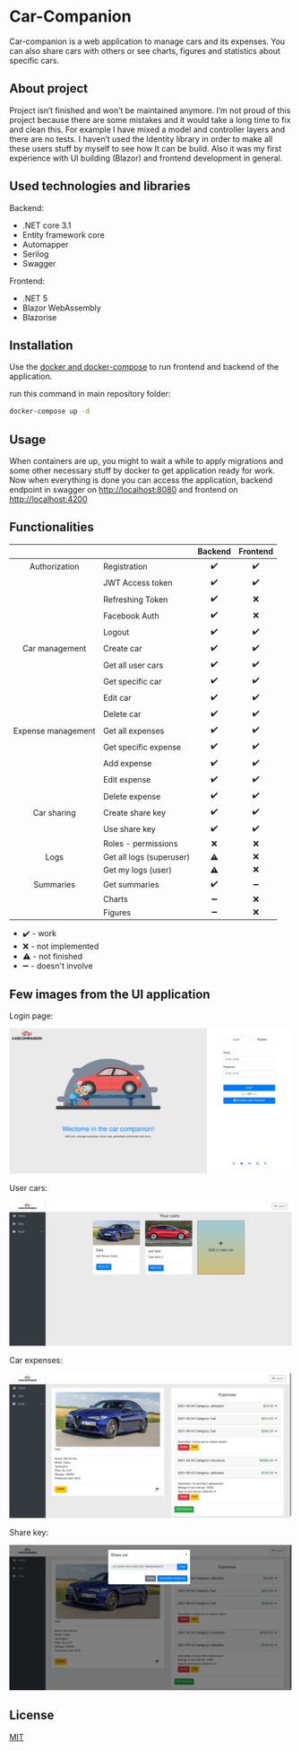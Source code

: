 # Car-Companion

Car-companion is a web application to manage cars and its expenses. You can also share cars with others or see charts, figures and statistics about specific cars.

## About project

Project isn’t finished and won’t be maintained anymore. I’m not proud of this project because there are some mistakes and it would take a long time to fix and clean this. For example I have mixed a model and controller layers and there are no tests. I haven’t used the Identity library in order to make all these users stuff by myself to see how It can be build. Also it was my first experience with UI building (Blazor) and frontend development in general. 

## Used technologies and libraries 
Backend: 
- .NET core 3.1
- Entity framework core
- Automapper
- Serilog
- Swagger

Frontend:
- .NET 5
- Blazor WebAssembly
- Blazorise

## Installation

Use the [docker and docker-compose](https://www.docker.com/) to run frontend and backend of the application.

run this command in main repository folder:
```bash
docker-compose up -d
```

## Usage

When containers are up, you might to wait a while to apply migrations and some other necessary stuff by docker to get application ready for work.
Now when everything is done you can access the application, backend endpoint in swagger on [http://localhost:8080](http://localhost:8080) and frontend on [http://localhost:4200](http://localhost:4200)

## Functionalities

|                     |                          | Backend        | Frontend       |
|     :---:           |     :---                 |     :---:      | :---:          |
| Authorization       | Registration             | ✔️             | ✔️             |
|                     | JWT Access token         | ✔️             | ✔️             |
|                     | Refreshing Token         | ✔️             | ❌             |
|                     | Facebook Auth            | ✔️             | ❌             |
|                     | Logout                   | ✔️             | ✔️             |
| Car management      | Create car               | ✔️             | ✔️             |
|                     | Get all user cars        | ✔️             | ✔️             |
|                     | Get specific car         | ✔️             | ✔️             |
|                     | Edit car                 | ✔️             | ✔️             |
|                     | Delete car               | ✔️             | ✔️             |
| Expense management  | Get all expenses         | ✔️             | ✔️             |
|                     | Get specific expense     | ✔️             | ✔️             |
|                     | Add expense              | ✔️             | ✔️             |
|                     | Edit expense             | ✔️             | ✔️             |
|                     | Delete expense           | ✔️             | ✔️             |
| Car sharing         | Create share key         | ✔️             | ✔️             |
|                     | Use share key            | ✔️             | ✔️             |
|                     | Roles - permissions      | ❌             | ❌             |
| Logs                | Get all logs (superuser) | ⚠️             | ❌             |
|                     | Get my logs (user)       | ⚠️             | ❌             |
| Summaries           | Get summaries            | ✔️             | ➖             |
|                     | Charts                   | ➖             | ❌             |
|                     | Figures                  | ➖             | ❌             |

- ✔️ - work 
- ❌ - not implemented 
- ⚠️ - not finished 
- ➖ - doesn't involve 

## Few images from the UI application

Login page:

![Image of Login page](readme_images/login_page.png)

User cars:

![Image of User cars](readme_images/cars.png)

Car expenses:

![Image of Car expenses](readme_images/expenses.png)

Share key:

![Image of Share key](readme_images/share_key.png)

## License
[MIT](https://choosealicense.com/licenses/mit/)

